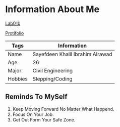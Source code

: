 # Information About Me

[Lab01b](https://sayefdeen.github.io/reading-notes/Lab01b)

[Protifolio](https://github.com/sayefdeen)

| Tags        | Information |
| ----------- | ----------- |
| Name        | Sayefdeen Khalil Ibrahim Alrawad |
| Age         | 26        |
| Major       | Civil Engineering  |
| Hobbies     | Slepping/Coding        |

## Reminds To MySelf

1. Keep Moving Forward No Matter What Happend.
2. Focus On Your Job.
3. Get Out Form Your Safe Zone.
